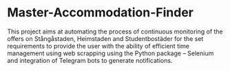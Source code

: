 # Master-Accommodation-Finder
This project aims at automating the process of continuous monitoring of the offers on Stångåstaden, Heimstaden and Studentbostäder for the set requirements to provide the user with the ability of efficient time management using web scrapping using the Python package – Selenium and integration of Telegram bots to generate notifications.
